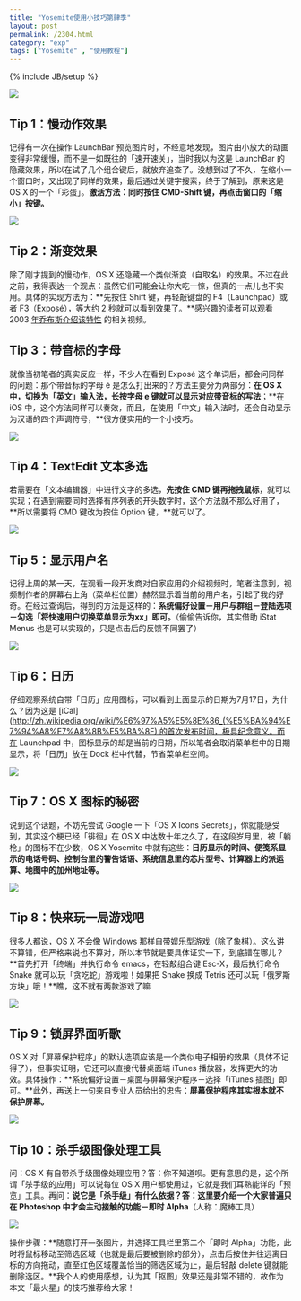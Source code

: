 ```yaml
---
title: "Yosemite使用小技巧第肆季"
layout: post
permalink: /2304.html
category: "exp"
tags: ["Yosemite" , "使用教程"]
---
```

{% include JB/setup %}


![](/wp-content/uploads/sinapicv2-backup/2304-ww4-large-005V4vEUjw1enucsw5j3cj30iw0dfgnw.jpg)
## Tip 1：慢动作效果

记得有一次在操作 LaunchBar 预览图片时，不经意地发现，图片由小放大的动画变得非常缓慢，而不是一如既往的「速开速关」，当时我以为这是 LaunchBar 的隐藏效果，所以在试了几个组合键后，就放弃追查了。没想到过了不久，在缩小一个窗口时，又出现了同样的效果，最后通过关键字搜索，终于了解到，原来这是 OS X 的一个「彩蛋」。**激活方法：同时按住 CMD-Shift 键，再点击窗口的「缩小」按键。**

![](/wp-content/uploads/2014/12/20141231172652.png)

## Tip 2：渐变效果

除了刚才提到的慢动作，OS X 还隐藏一个类似渐变（自取名）的效果。不过在此之前，我得表达一个观点：虽然它们可能会让你大吃一惊，但真的一点儿也不实用。具体的实现方法为：**先按住 Shift 键，再轻敲键盘的 F4（Launchpad）或者 F3（Exposé），等大约 2 秒就可以看到效果了。**感兴趣的读者可以观看 2003 [年乔布斯介绍该特性](https://www.youtube.com/watch?v=ktTNcj0fAM4) 的相关视频。


## Tip 3：带音标的字母

就像当初笔者的真实反应一样，不少人在看到 Exposé 这个单词后，都会问同样的问题：那个带音标的字母 é 是怎么打出来的？方法主要分为两部分：**在 OS X 中，切换为「英文」输入法，长按字母 e 键就可以显示对应带音标的写法**；**在 iOS 中，这个方法同样可以奏效，而且，在使用「中文」输入法时，还会自动显示为汉语的四个声调符号，**很方便实用的一个小技巧。

![](/wp-content/uploads/sinapicv2-backup/2304-ww2-large-005V4vEUjw1enucv2i935j30hn06djry.jpg)

## Tip 4：TextEdit 文本多选

若需要在「文本编辑器」中进行文字的多选，**先按住 CMD 键再拖拽鼠标**，就可以实现；在遇到需要同时选择有序列表的开头数字时，这个方法就不那么好用了，**所以需要将 CMD 键改为按住 Option 键，**就可以了。

![](/wp-content/uploads/sinapicv2-backup/2304-ww4-large-005V4vEUjw1enucvrg5vpj30dv03xdgw.jpg)

## Tip 5：显示用户名

记得上周的某一天，在观看一段开发商对自家应用的介绍视频时，笔者注意到，视频制作者的屏幕右上角（菜单栏位置）赫然显示着当前的用户名，引起了我的好奇。在经过查询后，得到的方法是这样的：**系统偏好设置－用户与群组－登陆选项－勾选「将快速用户切换菜单显示为xx」即可。**（偷偷告诉你，其实借助 iStat Menus 也是可以实现的，只是点击后的反馈不同罢了）

![](/wp-content/uploads/sinapicv2-backup/2304-ww4-large-005V4vEUjw1enucwai8h6j30m805ijrn.jpg)

## Tip 6：日历

仔细观察系统自带「日历」应用图标，可以看到上面显示的日期为7月17日，为什么？因为这是 [iCal](http://zh.wikipedia.org/wiki/%E6%97%A5%E5%8E%86_(%E5%BA%94%E7%94%A8%E7%A8%8B%E5%BA%8F) 的首次发布时间，极具纪念意义。而在 Launchpad 中，图标显示的却是当前的日期，所以笔者会取消菜单栏中的日期显示，将「日历」放在 Dock 栏中代替，节省菜单栏空间。

![](/wp-content/uploads/sinapicv2-backup/2304-ww4-large-005V4vEUjw1enucwtejbzj30e70eg75f.jpg)

## Tip 7：OS X 图标的秘密

说到这个话题，不妨先尝试 Google 一下「OS X Icons Secrets」，你就能感受到，其实这个梗已经「徘徊」在 OS X 中达数十年之久了，在这段岁月里，被「躺枪」的图标不在少数，OS X Yosemite 中就有这些：**日历显示的时间、便笺系显示的电话号码、控制台里的警告话语、系统信息里的芯片型号、计算器上的派运算、地图中的加州地址等。**

![](/wp-content/uploads/sinapicv2-backup/2304-ww4-large-005V4vEUjw1enucx3gingj30m80arta2.jpg)

## Tip 8：快来玩一局游戏吧

很多人都说，OS X 不会像 Windows 那样自带娱乐型游戏（除了象棋）。这么讲不算错，但严格来说也不算对，所以本节就是要具体证实一下，到底错在哪儿？**首先打开「终端」并执行命令 emacs，在轻敲组合键 Esc-X，最后执行命令 Snake 就可以玩「贪吃蛇」游戏啦！如果把 Snake 换成 Tetris 还可以玩「俄罗斯方块」哦！**瞧，这不就有两款游戏了嘛 


![](/wp-content/uploads/sinapicv2-backup/2304-ww3-large-005V4vEUjw1enucxunt91j30i20df74x.jpg)

## Tip 9：锁屏界面听歌

OS X 对「屏幕保护程序」的默认选项应该是一个类似电子相册的效果（具体不记得了），但事实证明，它还可以直接代替桌面端 iTunes 播放器，发挥更大的功效。具体操作：**系统偏好设置－桌面与屏幕保护程序－选择「iTunes 插图」即可。**此外，再送上一句来自专业人员给出的忠告：**屏幕保护程序其实根本就不保护屏幕。**

![](/wp-content/uploads/sinapicv2-backup/2304-ww2-large-005V4vEUjw1enucy9eo5dj30ia0amq6n.jpg)

## Tip 10：杀手级图像处理工具

问：OS X 有自带杀手级图像处理应用？答：你不知道呗。更有意思的是，这个所谓「杀手级的应用」可以说每位 OS X 用户都使用过，它就是我们耳熟能详的「预览」工具。再问：**说它是「杀手级」有什么依据？答：这里要介绍一个大家普遍只在 Photoshop 中才会主动接触的功能－即时 Alpha**（人称：魔棒工具）

![](/wp-content/uploads/sinapicv2-backup/2304-ww4-large-005V4vEUjw1enucyba8g2j30cm0bo0vm.jpg)

操作步骤：**随意打开一张图片，并选择工具栏里第二个「即时 Alpha」功能，此时将鼠标移动至筛选区域（也就是最后要被删除的部分），点击后按住并往远离目标的方向拖动，直至红色区域覆盖恰当的筛选区域为止，最后轻敲 delete 键就能删除选区。**我个人的使用感想，认为其「抠图」效果还是非常不错的，故作为本文「最火星」的技巧推荐给大家！